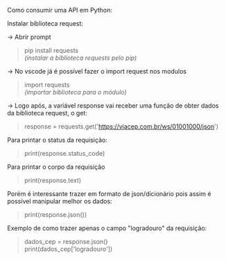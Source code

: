 Como consumir uma API em Python:

Instalar biblioteca request:

-> Abrir prompt   
>pip install requests  
*(instalar a biblioteca requests pelo pip)*

-> No vscode já é possível fazer o import request nos modulos      
>import requests    
*(importar biblioteca para o módulo)*
	
	
-> Logo após, a variável response vai receber uma função de obter dados da biblioteca request, o get:    
>response = requests.get('https://viacep.com.br/ws/01001000/json')      


Para printar o status da requisição:               
>print(response.status_code)            

Para printar o corpo da requisição         
>print(response.text)          

Porém é interessante trazer em formato de json/dicionário pois assim é possível manipular melhor os dados:           
>print(response.json())           

Exemplo de como trazer apenas o campo "logradouro" da requisição:        
>dados_cep = response.json()          
print(dados_cep['logradouro'])    

